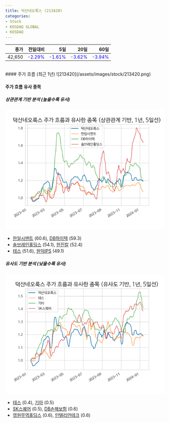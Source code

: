 ```yaml
---
title: 덕산네오룩스 (213420)
categories:
- Stock
- KOSDAQ GLOBAL
- KOSDAQ
---
```


|종가|전일대비|5일|20일|60일|
|---:|-------:|--:|---:|---:|
|42,650|<span style="color: blue">-2.29%</span>|<span style="color: blue">-1.61%</span>|<span style="color: blue">-3.62%</span>|<span style="color: blue">-3.94%</span>|

<!-- more -->
<br>
#### 주가 흐름 (최근 1년)
![213420](/assets/images/stock/213420.png)


#### 주가 흐름 유사 종목


##### 상관관계 기반 분석 (높을수록 유사)
![213420](/assets/images/stock/213420_corr.png)
- [한일시멘트](/300720/) (60.6), [DB하이텍](/000990/) (59.3)
- [솔브레인홀딩스](/036830/) (54.1), [한진칼](/180640/) (52.4)
- [테스](/095610/) (51.6), [원익IPS](/240810/) (49.1)


##### 유사도 기반 분석 (낮을수록 유사)	
![213420](/assets/images/stock/213420_sim.png)
- [테스](/095610/) (0.4), [기아](/000270/) (0.5)
- [SK스퀘어](/402340/) (0.5), [DB손해보험](/005830/) (0.6)
- [영원무역홀딩스](/009970/) (0.6), [인텔리안테크](/189300/) (0.6)